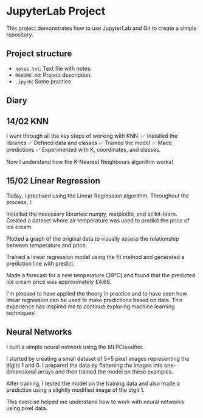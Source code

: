 # JupyterLab Project

This project demonstrates how to use JupyterLab and Git to create a simple repository.

## Project structure
 
- `notes.txt`: Text file with notes.
- `README.md`: Project description.
- `.ipynb`: Some practice

## Diary 

## 14/02  KNN 

I went through all the key steps of working with KNN:
✅ Installed the libraries
✅ Defined data and classes
✅ Trained the model
✅ Made predictions
✅ Experimented with K, coordinates, and classes.

Now I understand how the K-Nearest Neighbours algorithm works!

## 15/02 Linear Regression

Today, I practised using the Linear Regression algorithm. Throughout the process, I:


Installed the necessary libraries: numpy, matplotlib, and scikit-learn.
Created a dataset where air temperature was used to predict the price of ice cream.


Plotted a graph of the original data to visually assess the relationship between temperature and price.


Trained a linear regression model using the fit method and generated a prediction line with predict.


Made a forecast for a new temperature (28°C) and found that the predicted ice cream price was approximately £4.68.


I'm pleased to have applied the theory in practice and to have seen how linear regression can be used to make predictions based on data. This experience has inspired me to continue exploring machine learning techniques!

## Neural Networks 

I built a simple neural network using the MLPClassifier. 

I started by creating a small dataset of 5×5 pixel images representing the digits 1 and 0. I prepared the data by flattening the images into one-dimensional arrays and then trained the model on these examples.

After training, I tested the model on the training data and also made a prediction using a slightly modified image of the digit 1. 

This exercise helped me understand how to work with neural networks using pixel data.
